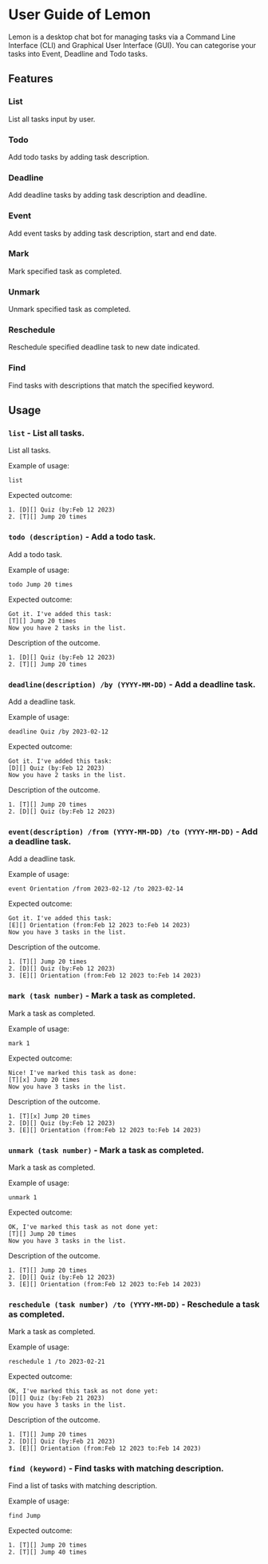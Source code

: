 # User Guide of Lemon 
Lemon is a desktop chat bot for managing tasks via a Command Line Interface (CLI) and Graphical User Interface (GUI). 
You can categorise your tasks into Event, Deadline and Todo tasks.

## Features 

### List

List all tasks input by user. 

### Todo

Add todo tasks by adding task description.

### Deadline

Add deadline tasks by adding task description and deadline.

### Event

Add event tasks by adding task description, start and end date.

### Mark

Mark specified task as completed.

### Unmark

Unmark specified task as completed.

### Reschedule

Reschedule specified deadline task to new date indicated.

### Find

Find tasks with descriptions that match the specified keyword.


## Usage

### `list` - List all tasks.

List all tasks.

Example of usage:

`list`

Expected outcome:
```
1. [D][] Quiz (by:Feb 12 2023)
2. [T][] Jump 20 times
```


### `todo (description)` - Add a todo task.

Add a todo task.

Example of usage: 

`todo Jump 20 times`

Expected outcome:
```
Got it. I've added this task: 
[T][] Jump 20 times
Now you have 2 tasks in the list.
```
Description of the outcome.
```
1. [D][] Quiz (by:Feb 12 2023)
2. [T][] Jump 20 times
```

### `deadline(description) /by (YYYY-MM-DD)` - Add a deadline task.

Add a deadline task.

Example of usage:

`deadline Quiz /by 2023-02-12`

Expected outcome:
```
Got it. I've added this task: 
[D][] Quiz (by:Feb 12 2023)
Now you have 2 tasks in the list.
```
Description of the outcome.
```
1. [T][] Jump 20 times
2. [D][] Quiz (by:Feb 12 2023) 
```

### `event(description) /from (YYYY-MM-DD) /to (YYYY-MM-DD)` - Add a deadline task.

Add a deadline task.

Example of usage:

`event Orientation /from 2023-02-12 /to 2023-02-14` 

Expected outcome:
```
Got it. I've added this task: 
[E][] Orientation (from:Feb 12 2023 to:Feb 14 2023)
Now you have 3 tasks in the list.
```
Description of the outcome.
```
1. [T][] Jump 20 times
2. [D][] Quiz (by:Feb 12 2023)
3. [E][] Orientation (from:Feb 12 2023 to:Feb 14 2023)
```

### `mark (task number)` - Mark a task as completed.

Mark a task as completed.

Example of usage:

`mark 1`

Expected outcome:
```
Nice! I've marked this task as done:
[T][x] Jump 20 times
Now you have 3 tasks in the list.
```
Description of the outcome.
```
1. [T][x] Jump 20 times
2. [D][] Quiz (by:Feb 12 2023)
3. [E][] Orientation (from:Feb 12 2023 to:Feb 14 2023)
```

### `unmark (task number)` - Mark a task as completed.

Mark a task as completed.

Example of usage:

`unmark 1`

Expected outcome:
```
OK, I've marked this task as not done yet:
[T][] Jump 20 times
Now you have 3 tasks in the list.
```
Description of the outcome.
```
1. [T][] Jump 20 times
2. [D][] Quiz (by:Feb 12 2023)
3. [E][] Orientation (from:Feb 12 2023 to:Feb 14 2023)
```

### `reschedule (task number) /to (YYYY-MM-DD)` - Reschedule a task as completed.

Mark a task as completed.

Example of usage:

`reschedule 1 /to 2023-02-21`

Expected outcome:
```
OK, I've marked this task as not done yet:
[D][] Quiz (by:Feb 21 2023)
Now you have 3 tasks in the list.
```
Description of the outcome.
```
1. [T][] Jump 20 times
2. [D][] Quiz (by:Feb 21 2023)
3. [E][] Orientation (from:Feb 12 2023 to:Feb 14 2023)
```

### `find (keyword)` - Find tasks with matching description.

Find a list of tasks with matching description.

Example of usage:

`find Jump`

Expected outcome:
```
1. [T][] Jump 20 times
2. [T][] Jump 40 times
```
